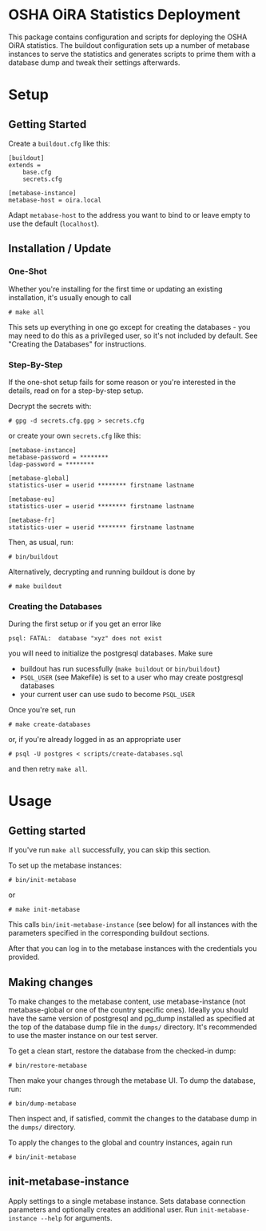 # OSHA OiRA Statistics Deployment

This package contains configuration and scripts for deploying the OSHA OiRA statistics. The buildout configuration sets up a number of metabase instances to serve the statistics and generates scripts to prime them with a database dump and tweak their settings afterwards.

# Setup

## Getting Started

Create a `buildout.cfg` like this:

    [buildout]
    extends =
        base.cfg
        secrets.cfg

    [metabase-instance]
    metabase-host = oira.local

Adapt `metabase-host` to the address you want to bind to or leave empty to use the default (`localhost`).

## Installation / Update

### One-Shot

Whether you're installing for the first time or updating an existing installation, it's usually enough to call

    # make all

This sets up everything in one go except for creating the databases - you may need to do this as a privileged user, so it's not included by default. See "Creating the Databases" for instructions.

### Step-By-Step

If the one-shot setup fails for some reason or you're interested in the details, read on for a step-by-step setup.

Decrypt the secrets with:

    # gpg -d secrets.cfg.gpg > secrets.cfg

or create your own `secrets.cfg` like this:

    [metabase-instance]
    metabase-password = ********
    ldap-password = ********

    [metabase-global]
    statistics-user = userid ******** firstname lastname

    [metabase-eu]
    statistics-user = userid ******** firstname lastname

    [metabase-fr]
    statistics-user = userid ******** firstname lastname

Then, as usual, run:

    # bin/buildout

Alternatively, decrypting and running buildout is done by

    # make buildout

### Creating the Databases

During the first setup or if you get an error like

    psql: FATAL:  database "xyz" does not exist

you will need to initialize the postgresql databases. Make sure

* buildout has run sucessfully (`make buildout` or `bin/buildout`)
* `PSQL_USER` (see Makefile) is set to a user who may create postgresql databases
* your current user can use sudo to become `PSQL_USER`

Once you're set, run

    # make create-databases

or, if you're already logged in as an appropriate user

    # psql -U postgres < scripts/create-databases.sql

and then retry `make all`.

# Usage

## Getting started

If you've run `make all` successfully, you can skip this section.

To set up the metabase instances:

    # bin/init-metabase

or

    # make init-metabase

This calls `bin/init-metabase-instance` (see below) for all instances with the parameters specified in the corresponding buildout sections.

After that you can log in to the metabase instances with the credentials you provided.

## Making changes

To make changes to the metabase content, use metabase-instance (not metabase-global or one of the country specific ones). Ideally you should have the same version of postgresql and pg_dump installed as specified at the top of the database dump file in the `dumps/` directory. It's recommended to use the master instance on our test server.

To get a clean start, restore the database from the checked-in dump:

    # bin/restore-metabase

Then make your changes through the metabase UI. To dump the database, run:

    # bin/dump-metabase

Then inspect and, if satisfied, commit the changes to the database dump in the `dumps/` directory.

To apply the changes to the global and country instances, again run

    # bin/init-metabase

## init-metabase-instance

Apply settings to a single metabase instance. Sets database connection parameters and optionally creates an additional user. Run `init-metabase-instance --help` for arguments.
